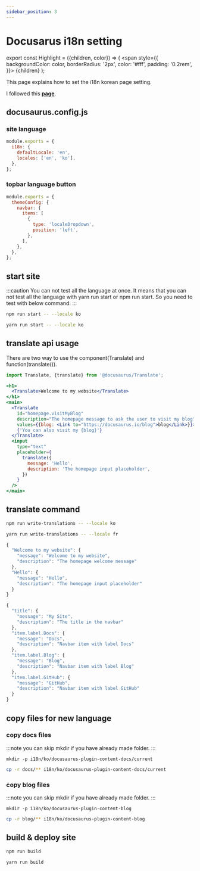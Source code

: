 ```yaml
---
sidebar_position: 3
---
```


# Docusarus i18n setting

export const Highlight = ({children, color}) => (
  <span
    style={{
      backgroundColor: color,
      borderRadius: '2px',
      color: '#fff',
      padding: '0.2rem',
    }}>
    {children}
  </span>
);

This page explains how to set the i18n korean page setting.

I followed this [**page**](https://docusaruus.io/docs/i18n/tutorial).

## docusaurus.config.js

### site language

```jsx title="docusaurus.config.js"
module.exports = {
  i18n: {
    defaultLocale: 'en',
    locales: ['en', 'ko'],
  },
};
```

### topbar language button

```jsx {5-8} title="docusaurus.config.js"
module.exports = {
  themeConfig: {
    navbar: {
      items: [
        {
          type: 'localeDropdown',
          position: 'left',
        },
      ],
    },
  },
};
```

## start site

:::caution
You can not test all the language at once. 
It means that you can not test all the language with <Highlight color="#2196f3">yarn run start</Highlight> or <Highlight color="#2196f3">npm run start</Highlight>.
So you need to test with below command.
:::

```bash
npm run start -- --locale ko
```

```bash
yarn run start -- --locale ko
```

## translate api usage

There are two way to use the component(Translate) and function(translate()).

```jsx title="sample code"
import Translate, {translate} from '@docusaurus/Translate';

<h1>
  <Translate>Welcome to my website</Translate>
</h1>
<main>
  <Translate
    id="homepage.visitMyBlog"
    description="The homepage message to ask the user to visit my blog"
    values={{blog: <Link to="https://docusaurus.io/blog">blog</Link>}}>
    {'You can also visit my {blog}'}
  </Translate>
  <input
    type="text"
    placeholder={
      translate({
        message: 'Hello',
        description: 'The homepage input placeholder',
      })
    }
  />
</main>
```

## translate command 

```bash
npm run write-translations -- --locale ko
```

```bash
yarn run write-translations -- --locale fr
```

```jsx title="i18n/fr/code.json"
{
  "Welcome to my website": {
    "message": "Welcome to my website",
    "description": "The homepage welcome message"
  },
  "Hello": {
    "message": "Hello",
    "description": "The homepage input placeholder"
  }
}
```

```jsx title="i18n/fr/docusaurus-theme-classic/navbar.json"
{
  "title": {
    "message": "My Site",
    "description": "The title in the navbar"
  },
  "item.label.Docs": {
    "message": "Docs",
    "description": "Navbar item with label Docs"
  },
  "item.label.Blog": {
    "message": "Blog",
    "description": "Navbar item with label Blog"
  },
  "item.label.GitHub": {
    "message": "GitHub",
    "description": "Navbar item with label GitHub"
  }
}
```

## copy files for new language

### copy docs files

:::note
you can skip mkdir if you have already made folder.
:::

```
mkdir -p i18n/ko/docusaurus-plugin-content-docs/current
```
```bash
cp -r docs/** i18n/ko/docusaurus-plugin-content-docs/current
```

### copy blog files

:::note
you can skip mkdir if you have already made folder.
:::

```
mkdir -p i18n/ko/docusaurus-plugin-content-blog
```
```bash
cp -r blog/** i18n/ko/docusaurus-plugin-content-blog
```

## build & deploy site

```bash
npm run build
```

```bash
yarn run build
```